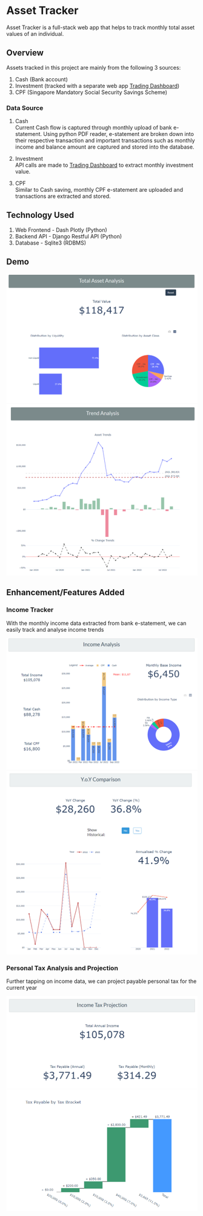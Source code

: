 # Asset Tracker
Asset Tracker is a full-stack web app that helps to track monthly total asset values of an individual.

## Overview
Assets tracked in this project are mainly from the following 3 sources:
1. Cash (Bank account)
2. Investment (tracked with a separate web app [Trading Dashboard](https://github.com/Benlau93/trading-dashboard))
3. CPF (Singapore Mandatory Social Security Savings Scheme)

### Data Source
1. Cash <br>
Current Cash flow is captured through monthly upload of bank e-statement. Using python PDF reader, e-statement are broken down into their respective transaction and important transactions such as monthly income and balance amount are captured and stored into the database.

2. Investment <br>
API calls are made to [Trading Dashboard](https://github.com/Benlau93/trading-dashboard) to extract monthly investment value.

3. CPF <br>
Similar to Cash saving, monthly CPF e-statement are uploaded and transactions are extracted and stored.

## Technology Used
1. Web Frontend - Dash Plotly (Python)
2. Backend API - Django Restful API (Python)
3. Database - Sqlite3 (RDBMS)


## Demo
![Asset Tracker](./img/asset_main.png)
![Asset Trend](./img/asset_trend.png)

## Enhancement/Features Added

### Income Tracker
With the monthly income data extracted from bank e-statement, we can easily track and analyse income trends

![Income Year](./img/asset_income.png)
![Income YoY](./img/asset_income_yoy.png)


### Personal Tax Analysis and Projection
Further tapping on income data, we can project payable personal tax for the current year

![Tax Projection](./img/asset_tax.png)
![Tax Bracket](./img/asset_tax_bracket.png)